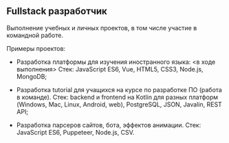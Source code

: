 ## Fullstack разработчик

Выполнение учебных и личных проектов, в том числе участие в командной работе.

Примеры проектов:

- Разработка платформы для изучения иностранного языка: <в ходе выполнения>
Стек: JavaScript ES6, Vue, HTML5, CSS3, Node.js, MongoDB;

- Разработка tutorial для учащихся на курсе по разработке ПО (работа в команде).
Стек: backend и frontend на Kotlin для разных платформ (Windows, Mac, Linux, Android, web), PostgreSQL, JSON, Javalin, REST API;

- Разработка парсеров сайтов, бота, эффектов анимации.
Стек: JavaScript ES6, Puppeteer, Node.js, CSV.

<!--
**hyperhunt/hyperhunt** is a ✨ _special_ ✨ repository because its `README.md` (this file) appears on your GitHub profile.

Here are some ideas to get you started:

- 🔭 I’m currently working on ...
- 🌱 I’m currently learning ...
- 👯 I’m looking to collaborate on ...
- 🤔 I’m looking for help with ...
- 💬 Ask me about ...
- 📫 How to reach me: ...
- 😄 Pronouns: ...
- ⚡ Fun fact: ...
-->
